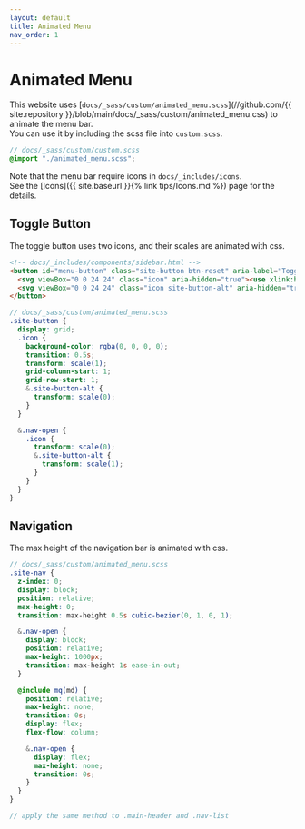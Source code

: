```yaml
---
layout: default
title: Animated Menu
nav_order: 1
---
```


# Animated Menu

This website uses [`docs/_sass/custom/animated_menu.scss`](//github.com/{{ site.repository }}/blob/main/docs/_sass/custom/animated_menu.css) to animate the menu bar.  
You can use it by including the scss file into `custom.scss`.

```scss
// docs/_sass/custom/custom.scss
@import "./animated_menu.scss";
```

Note that the menu bar require icons in `docs/_includes/icons`.  
See the [Icons]({{ site.baseurl }}{% link tips/Icons.md %}) page for the details.  

## Toggle Button

The toggle button uses two icons, and their scales are animated with css.  

```html
<!-- docs/_includes/components/sidebar.html -->
<button id="menu-button" class="site-button btn-reset" aria-label="Toggle menu" aria-pressed="false">
  <svg viewBox="0 0 24 24" class="icon" aria-hidden="true"><use xlink:href="#svg-menu"></use></svg>
  <svg viewBox="0 0 24 24" class="icon site-button-alt" aria-hidden="true"><use xlink:href="#svg-cancel"></use></svg>
</button>
```

```scss
// docs/_sass/custom/animated_menu.scss
.site-button {
  display: grid;
  .icon {
    background-color: rgba(0, 0, 0, 0);
    transition: 0.5s;
    transform: scale(1);
    grid-column-start: 1;
    grid-row-start: 1;
    &.site-button-alt {
      transform: scale(0);
    }
  }

  &.nav-open {
    .icon {
      transform: scale(0);
      &.site-button-alt {
        transform: scale(1);
      }
    }
  }
}
```

## Navigation

The max height of the navigation bar is animated with css.  

```scss
// docs/_sass/custom/animated_menu.scss
.site-nav {
  z-index: 0;
  display: block;
  position: relative;
  max-height: 0;
  transition: max-height 0.5s cubic-bezier(0, 1, 0, 1);

  &.nav-open {
    display: block;
    position: relative;
    max-height: 1000px;
    transition: max-height 1s ease-in-out;
  }

  @include mq(md) {
    position: relative;
    max-height: none;
    transition: 0s;
    display: flex;
    flex-flow: column;

    &.nav-open {
      display: flex;
      max-height: none;
      transition: 0s;
    }
  }
}

// apply the same method to .main-header and .nav-list
```
